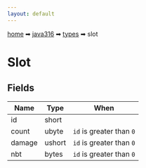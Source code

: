 ```yaml
---
layout: default
---
```


[home](/) ➡ [java316](/protocol/java316) ➡ [types](/protocol/java316/types) ➡ slot

# Slot

## Fields

Name | Type | When
---|---|:---:
id | short | 
count | ubyte | <code>id</code> is greater than <code>0</code>
damage | ushort | <code>id</code> is greater than <code>0</code>
nbt | bytes | <code>id</code> is greater than <code>0</code>

